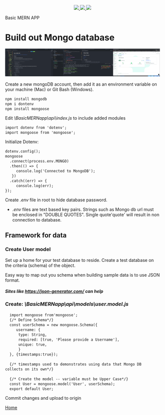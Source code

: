 <p align='center'>
  <a href="https://github.com/saibhreas">
    <img src="https://img.shields.io/badge/GitHub-100000?style=flat&logo=github&logoColor=white">
  </a>  
  <a href='https://www.linkedin.com/in/siobhanknuttel'>
      <img src='https://img.shields.io/badge/LinkedIn-blue?style=flat&logo=linkedin&labelColor=blue'>
  </a>
    <a href='https://www.upwork.com/freelancers/siobhank4?viewMode=1'> 
    <img src='https://img.shields.io/badge/UpWork-6FDA44?style=for-the-badge&logo=Upwork&logoColor=white' witth="45" height="20"> 
  </a>
  
</p>
Basic MERN APP

# Build out Mongo database

![screenshot](/images/threeElements2.png)

Create a new mongoDB account, then add it as an environment variable on your machine (Mac) or Git Bash (Windows).

    npm install mongodb
    npm i dontenv
    npm install mongoose


Edit *\BasicMERNapp\api\index.js* to include added modules

    import dotenv from 'dotenv';
    import mongoose from 'mongoose';

Initialize Dotenv:

    dotenv.config();
    mongoose
      .connect(process.env.MONGO) 
      .then(() => {
         console.log('Connected to MongoDB');
       })
      .catch((err) => {
         console.log(err);
    });

Create *.env* file in root to hide database password.

  - *.env* files are text based key pairs.  Strings such as Mongo db url must be enclosed in "DOUBLE QUOTES".  Single quote'quote' will result in non connection to database.

## Framework for data 

### Create User model
  
Set up a home for your test database to reside. Create a test database on the criteria (schema) of the object.

Easy way to map out you schema when building sample data is to use JSON format.

#### *Sites like **https://json-generator.com/** can help*

### Create: *\BasicMERNapp\api\models\user.model.js*

      import mongoose from'mongoose';
      {/* Define Schema*/}
      const userSchema = new mongoose.Schema({
         username: {
          type: String,
          required: [true, 'Please provide a Username'],
          unique: true,
          }
      }, {timestamps:true});
      
      {/* timestamps used to demonstrates using data that Mongo DB collects on its own*/}

      {/* Create the model -- variable must be Upper Case*/}
      const User = mongoose.model('User', userSchema);
      export default User;



Commit changes and upload to origin

[Home](/READme.md)
